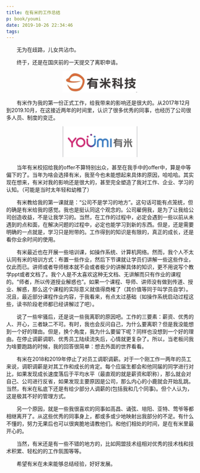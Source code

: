 ```yaml
---
title: 在有米的工作总结
p: book/youmi
date: 2019-10-26 22:34:46
tags:
---
```


&#8195;&#8195;无为在歧路，儿女共沾巾。
<!--more-->

&#8195;&#8195;终于，还是在国庆前的一天提交了离职申请。


<p align="center">
<img src="./source/youmi_logo_1.png" alt="旧logo" style="width:200px"/>
</p>

&#8195;&#8195;有米作为我的第一份正式工作，给我带来的影响还是很大的。从2017年12月到2019.10月，在这接近两年的时间里，认识了很多优秀的同事，也经历了公司很多人员、制度的变迁。


<p align="center">
<img src="./source/youmi_logo_2.png" alt="新logo，但我还是喜欢那一碗饭" style="width:200px"/>
</p>


&#8195;&#8195;当年有米校招给我的offer不算特别出众，甚至在我手中的offer中，算是中等偏下的了。当年为啥会选择有米，我至今也未能想起来具体的原因，哈哈哈。其实现在想来，有米对我的影响还是很大的，甚至完全塑造了我对工作、企业、学习的认知。（可能是当时太年轻和幼稚了）

&#8195;&#8195;有米教给我的第一课就是：“公司不是学习的地方”。这句话可能有点笼统，但的确是有米给我的感觉。我也是挺认同这个观念的。公司雇佣我，是为了让我给公司创造收益，不是让我学习的。当然，在工作的过程中，必定会遇到一些以前从未遇到的点和面，在解决问题的过程中，必定也能学习到新的东西。但是，还是需要明确的一点就是，学习只是附带的。工作得到的知识是有限的，真正的成长，还是看你业余时间的使用。

&#8195;&#8195;有米最近也在开展一些培训课，如操作系统、计算机网络。然而，我个人不太认同有米的培训方式：布置一些作业，然后下节课就让学员们讲解一些这些作业，仅此而已。讲师或者导师根本就不会或者极少的讲解具体的知识，更不用说写个教学ppt或者文档了。我个人是不太喜欢这种无文档、无讲解而只有作业的课程的。“师者，所以传道授业解惑也”。如果一个课程、导师、讲师没有做到传道、授业、解惑，那么这个课程的实际意义就值得商榷了（其价值等同于叫学员自学）。况且，最近部分课程作业内容，于我看来，有点太过基础（如操作系统启动过程这些，读书阶段老师都已经讲解过了吧）。

&#8195;&#8195;说了一些牢骚后，还是说一些我离职的原因吧。工作的三要素：薪资、优秀的人、开心，三者缺二不可。有时，我也会反问自己，为什么要离职？但是我没能想到一个好的理由。但是，换个角度，我为什么要留下呢？同样也没想到一个好的理由。在停止调薪调职、优秀员工陆续流失后，心情就更复杂了。所以，当老板问我为啥要跑路的时候，我的回答很简单：想去外面的世界看看。

&#8195;&#8195;有米在2018和2019年停止了对员工调职调薪。对于一个刚工作一两年的员工来说，调职调薪是对其工作和成长的肯定。每个应届生都会和他同届的同学进行对比，如果发现成长速度落后于平均水平（最直观的就是薪资和职称），那么就会对自己、公司进行反省，如果发现主要原因是公司，那么内心的小鹿就会开始乱跳。当然，有米在私底下还是有给少部分人调薪的(包括我和几个同事)。但个人认为，这是极其不好的管理方式。

&#8195;&#8195;另一个原因，就是一些我很喜欢的同事如高昌、诵弦、培阳、亚特、莺爷等都相继离开了。从这些优秀的同事身上，都或多或少地映射出我部分的不足。有什么不懂的，努力无果后也可以很爽脆地请教他们。和他们相处的时间，是在有米里最开心的。


<!-- <p align="center">
<img src="./source/youmi_block.png" alt="block" style="width:400px"/>
</p>


&#8195;&#8195;制度上，行情好的时候，拼命摊大饼，风头过后，只能断臂自救；公司的业务线（网盟）混乱；各个业务的负责人都在努力维护自己部门的利益，有时损害了公司整体；部门leader基本是一年换一次（处于基层的我也不知道原因）；公司组织架构多次调整；业务奖惩制度不合理；过度投入“营销云”等等。回过头看，在这两年里，公司做了挺多错误的决策或者制定了部分不合理的制度，而这些，都削弱了有米在互联网寒冬的抵抗力。 -->

&#8195;&#8195;当然，有米还是有一些不错的地方的，比如网盟技术组相对优秀的技术栈和技术积累、轻松的的工作氛围等等。


&#8195;&#8195;希望有米在未来能够总结经验，好好发展。

